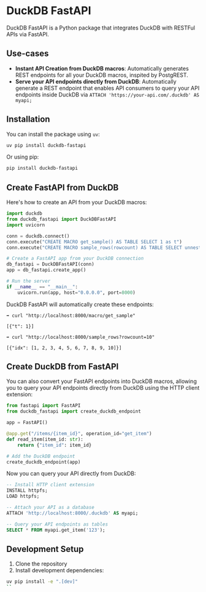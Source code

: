 # DuckDB FastAPI

DuckDB FastAPI is a Python package that integrates DuckDB with RESTFul APIs via FastAPI.

## Use-cases

- **Instant API Creation from DuckDB macros**: Automatically generates REST endpoints for all your DuckDB macros, inspited by PostgREST.
- **Serve your API endpoints directly from DuckDB**: Automatically generate a REST endpoint that enables API consumers to query your API endpoints inside DuckDB via `ATTACH 'https://your-api.com/.duckdb' AS myapi;`

## Installation

You can install the package using `uv`:

```bash
uv pip install duckdb-fastapi
```

Or using pip:

```bash
pip install duckdb-fastapi
```

## Create FastAPI from DuckDB 

Here's how to create an API from your DuckDB macros:

```python
import duckdb
from duckdb_fastapi import DuckDBFastAPI
import uvicorn

conn = duckdb.connect()
conn.execute("CREATE MACRO get_sample() AS TABLE SELECT 1 as t")
conn.execute("CREATE MACRO sample_rows(rowcount) AS TABLE SELECT unnest(generate_series(1, rowcount)) as idx")

# Create a FastAPI app from your DuckDB connection
db_fastapi = DuckDBFastAPI(conn)
app = db_fastapi.create_app()

# Run the server
if __name__ == "__main__":
    uvicorn.run(app, host="0.0.0.0", port=8000)
```

DuckDB FastAPI will automatically create these endpoints:

```
➡️ curl "http://localhost:8000/macro/get_sample"

[{"t": 1}]
```

```
➡️ curl "http://localhost:8000/sample_rows?rowcount=10"

[{"idx": [1, 2, 3, 4, 5, 6, 7, 8, 9, 10]}]
```

## Create DuckDB from FastAPI

You can also convert your FastAPI endpoints into DuckDB macros, allowing you to query your API endpoints directly from DuckDB using the HTTP client extension:

```python
from fastapi import FastAPI
from duckdb_fastapi import create_duckdb_endpoint

app = FastAPI()

@app.get("/items/{item_id}", operation_id="get_item")
def read_item(item_id: str):
    return {"item_id": item_id}

# Add the DuckDB endpoint
create_duckdb_endpoint(app)
```

Now you can query your API directly from DuckDB:

```sql
-- Install HTTP client extension
INSTALL httpfs;
LOAD httpfs;

-- Attach your API as a database
ATTACH 'http://localhost:8000/.duckdb' AS myapi;

-- Query your API endpoints as tables
SELECT * FROM myapi.get_item('123');
```

## Development Setup

1. Clone the repository
2. Install development dependencies:

```bash
uv pip install -e ".[dev]"
``
